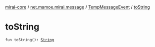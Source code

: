 [mirai-core](../../index.md) / [net.mamoe.mirai.message](../index.md) / [TempMessageEvent](index.md) / [toString](./to-string.md)

# toString

`fun toString(): `[`String`](https://kotlinlang.org/api/latest/jvm/stdlib/kotlin/-string/index.html)